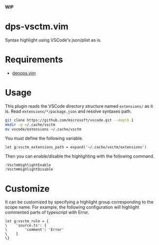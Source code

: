 **WIP**

# dps-vsctm.vim

Syntax highlight using VSCode's json/plist as is.

# Requirements

- [denops.vim](https://github.com/vim-denops/denops.vim)

# Usage

This plugin reads the VSCode directory structure named `extensions/` as it is.
Read `extensions/*/package.json` and resolve syntaxes path.

```sh
git clone https://github.com/microsoft/vscode.git --depth 1
mkdir -p ~/.cache/vsctm
mv vscode/extensions ~/.cache/vsctm
```

You must define the following variable.

```vim
let g:vsctm_extensions_path = expand('~/.cache/vsctm/extensions')
```

Then you can enable/disable the highlighting with the following command.

```vim
:VsctmHighlightEnable
:VsctmHighlightDisable
```

# Customize

It can be customized by specifying a highlight group corresponding to the scope name.
For example, the following configuration will highlight commented parts of typescript with Error.

```vim
let g:vsctm_rule = {
\    'source.ts': {
\        'comment': 'Error'
\    }
\}
```
